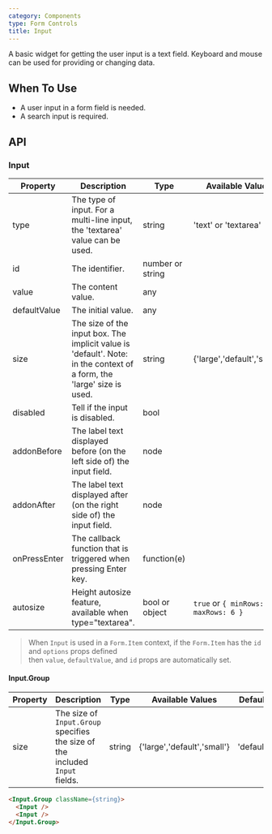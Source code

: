 ```yaml
---
category: Components
type: Form Controls
title: Input
---
```


A basic widget for getting the user input is a text field.
Keyboard and mouse can be used for providing or changing data.

## When To Use

- A user input in a form field is needed.
- A search input is required.

## API

### Input

| Property       | Description           | Type     | Available Values | Default       |
|----------------|-----------------------|----------|------------------|---------------|
| type | The type of input. For a multi-line input, the 'textarea' value can be used. | string | 'text' or 'textarea' | 'text'    |
| id | The identifier. | number or string |   |   |
| value | The content value. | any |   |   |
| defaultValue | The initial value. | any |   |   |
| size | The size of the input box. The implicit value is 'default'. Note: in the context of a form, the 'large' size is used. | string | {'large','default','small'} | 'default' |
| disabled | Tell if the input is disabled. | bool |   | false |
| addonBefore | The label text displayed before (on the left side of) the input field. | node |   |   |
| addonAfter | The label text displayed after (on the right side of) the input field. | node |   |   |
| onPressEnter | The callback function that is triggered when pressing Enter key. | function(e) |   |   |
| autosize | Height autosize feature, available when type="textarea". | bool or object | `true` or `{ minRows: 2, maxRows: 6 }` | false |

> When `Input` is used in a `Form.Item` context, if the `Form.Item` has the `id` and `options` props defined  
then `value`, `defaultValue`, and `id` props are automatically set.

#### Input.Group

| Property  | Description                      | Type   | Available Values            | Default   |
|-----------|----------------------------------|--------|-----------------------------|-----------|
|  size | The size of `Input.Group` specifies the size of the included `Input` fields. | string | {'large','default','small'} | 'default' |

```html
<Input.Group className={string}>
  <Input />
  <Input />
</Input.Group>
```

